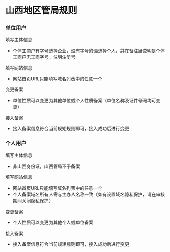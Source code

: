 # 山西地区管局规则

### 单位用户

填写主体信息

* 个体工商户有字号选择企业，没有字号的请选择个人，并在备注里说明是个体工商户无工商字号，注明注册号

填写网站信息

* 网站首页URL只能填写域名列表中的任意一个

变更备案

* 单位性质可以变更为其他单位或个人性质备案（单位名称及证件号码均可变更）

接入备案

* 接入备案信息符合当前规矩规则即可，接入成功后进行变更

### 个人用户

填写主体信息

* 非山西身份证，山西管局不予备案

填写网站信息

* 网站首页URL只能填写域名列表中的任意一个
* 个人备案域名所有人需与主办人名称一致（如有设置域名隐私保护，请在审核期间关闭隐私保护）

变更备案

* 个人性质可以变更为其他个人或单位备案
 
接入备案

* 接入备案信息符合当前规矩规则即可，接入成功后进行变更


